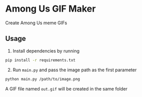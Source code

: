 # Among Us GIF Maker
Create Among Us meme GIFs

## Usage
1) Install dependencies by running
```sh
pip install -r requirements.txt
```
2) Run `main.py` and pass the image path as the first parameter
```sh
python main.py /path/to/image.png
```
A GIF file named `out.gif` will be created in the same folder
